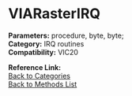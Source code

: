 # VIARasterIRQ

**Parameters:** procedure, byte, byte;  
**Category:** IRQ routines  
**Compatibility:** VIC20  

**Reference Link:**  
[Back to Categories](../categories/irq_routines.md)  
[Back to Methods List](../../SUMMARY.md)
